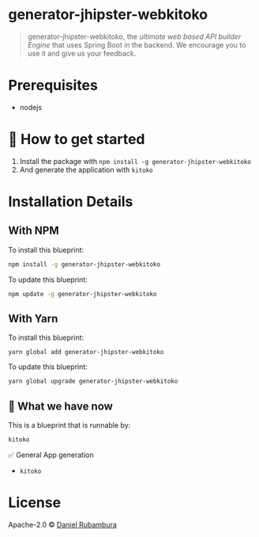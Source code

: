 # generator-jhipster-webkitoko


> generator-jhipster-webkitoko, the _ultimate web based API builder Engine_ that uses Spring Boot in the backend.  We encourage you to use it and give us your feedback.


# Prerequisites

-   nodejs


# 🚀 How to get started


1. Install the package with `npm install -g generator-jhipster-webkitoko`
2. And generate the application with `kitoko`

# Installation Details

## With NPM

To install this blueprint:

```bash
npm install -g generator-jhipster-webkitoko
```

To update this blueprint:

```bash
npm update -g generator-jhipster-webkitoko
```

## With Yarn

To install this blueprint:

```
yarn global add generator-jhipster-webkitoko
```

To update this blueprint:

```bash
yarn global upgrade generator-jhipster-webkitoko
```

## 🚦 What we have now

This is a blueprint that is runnable by:

```bash
kitoko
```

✅ General App generation

-   `kitoko`



# License

Apache-2.0 © [Daniel  Rubambura](https://github.com/DanielRub)
